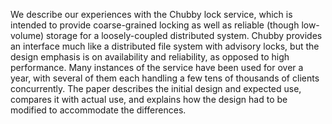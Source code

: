We describe our experiences with the Chubby lock service,
which is intended to provide coarse-grained locking
as well as reliable (though low-volume) storage for
a loosely-coupled distributed system. Chubby provides
an interface much like a distributed file system with
advisory locks, but the design emphasis is on availability
and reliability, as opposed to high performance. Many
instances of the service have been used for over a year,
with several of them each handling a few tens of thousands
of clients concurrently. The paper describes the initial
design and expected use, compares it with actual use, and
explains how the design had to be modified to accommodate
the differences.
